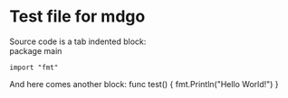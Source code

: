 Test file for mdgo
==================

Source code is a tab indented block:	
	package main
	
	import "fmt"

And here comes another block:
	func test() {
		fmt.Println("Hello World!")
	}
